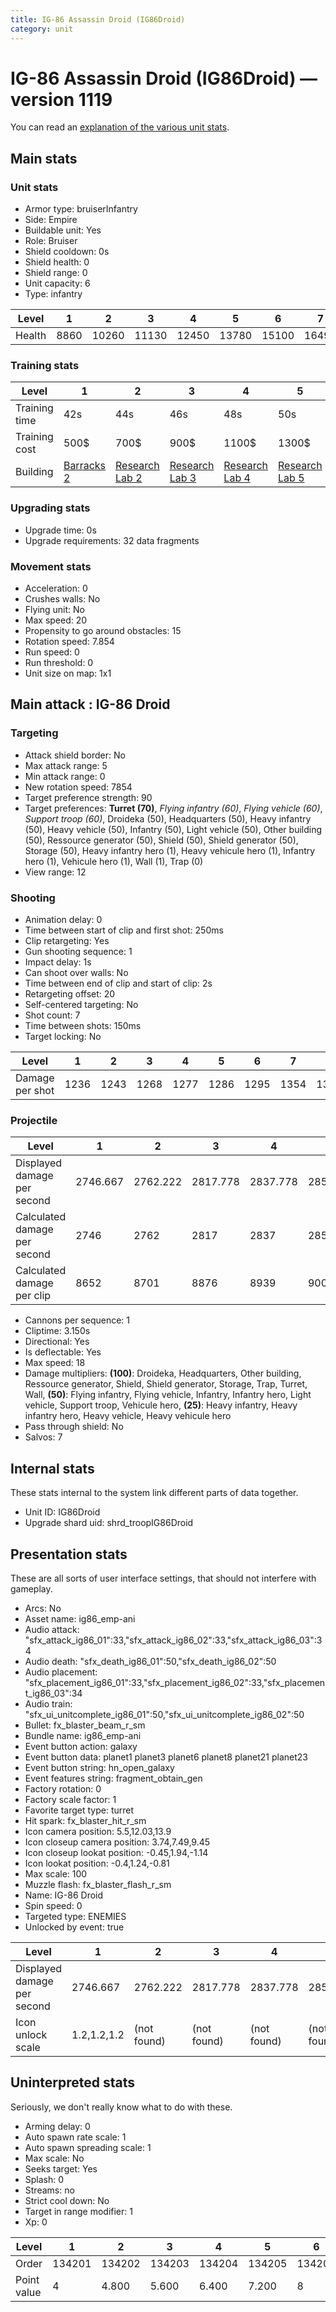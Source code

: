 ```yaml
---
title: IG-86 Assassin Droid (IG86Droid)
category: unit
---
```


# IG-86 Assassin Droid (IG86Droid) — version 1119

You can read an [explanation  of the various unit stats](unitexplained.md).

## Main stats

### Unit stats

  * Armor type: bruiserInfantry
  * Side: Empire
  * Buildable unit: Yes
  * Role: Bruiser
  * Shield cooldown: 0s
  * Shield health: 0
  * Shield range: 0
  * Unit capacity: 6
  * Type: infantry

|Level |1   |2    |3    |4    |5    |6    |7    |8    |9    |10   |
|------|----|-----|-----|-----|-----|-----|-----|-----|-----|-----|
|Health|8860|10260|11130|12450|13780|15100|16490|17840|19200|21880|


### Training stats

|Level        |1                                |2                                      |3                                      |4                                      |5                                      |6                                      |7                                      |8                                      |9                                      |10                                      |
|-------------|---------------------------------|---------------------------------------|---------------------------------------|---------------------------------------|---------------------------------------|---------------------------------------|---------------------------------------|---------------------------------------|---------------------------------------|----------------------------------------|
|Training time|42s                              |44s                                    |46s                                    |48s                                    |50s                                    |52s                                    |54s                                    |1m52s                                  |1m56s                                  |2m                                      |
|Training cost|500$                             |700$                                   |900$                                   |1100$                                  |1300$                                  |1500$                                  |1700$                                  |2000$                                  |2100$                                  |2300$                                   |
|Building     |[Barracks 2](empireBarracks.html)|[Research Lab 2](empireOffenseLab.html)|[Research Lab 3](empireOffenseLab.html)|[Research Lab 4](empireOffenseLab.html)|[Research Lab 5](empireOffenseLab.html)|[Research Lab 6](empireOffenseLab.html)|[Research Lab 7](empireOffenseLab.html)|[Research Lab 8](empireOffenseLab.html)|[Research Lab 9](empireOffenseLab.html)|[Research Lab 10](empireOffenseLab.html)|


### Upgrading stats

  * Upgrade time: 0s
  * Upgrade requirements: 32 data fragments

### Movement stats

  * Acceleration: 0
  * Crushes walls: No
  * Flying unit: No
  * Max speed: 20
  * Propensity to go around obstacles: 15
  * Rotation speed: 7.854
  * Run speed: 0
  * Run threshold: 0
  * Unit size on map: 1x1

## Main attack : IG-86 Droid

### Targeting

  * Attack shield border: No
  * Max attack range: 5
  * Min attack range: 0
  * New rotation speed: 7854
  * Target preference strength: 90
  * Target preferences: **Turret (70)**, _Flying infantry (60)_, _Flying vehicle (60)_, _Support troop (60)_, Droideka (50), Headquarters (50), Heavy infantry (50), Heavy vehicle (50), Infantry (50), Light vehicle (50), Other building (50), Ressource generator (50), Shield (50), Shield generator (50), Storage (50), Heavy infantry hero (1), Heavy vehicule hero (1), Infantry hero (1), Vehicule hero (1), Wall (1), Trap (0)
  * View range: 12

### Shooting

  * Animation delay: 0
  * Time between start of clip and first shot: 250ms
  * Clip retargeting: Yes
  * Gun shooting sequence: 1
  * Impact delay: 1s
  * Can shoot over walls: No
  * Time between end of clip and start of clip: 2s
  * Retargeting offset: 20
  * Self-centered targeting: No
  * Shot count: 7
  * Time between shots: 150ms
  * Target locking: No

|Level          |1   |2   |3   |4   |5   |6   |7   |8   |9   |10  |
|---------------|----|----|----|----|----|----|----|----|----|----|
|Damage per shot|1236|1243|1268|1277|1286|1295|1354|1387|1421|1464|


### Projectile

|Level                       |1       |2       |3       |4       |5       |6       |7       |8       |9       |10      |
|----------------------------|--------|--------|--------|--------|--------|--------|--------|--------|--------|--------|
|Displayed damage per second |2746.667|2762.222|2817.778|2837.778|2857.778|2877.778|3008.889|3082.222|3157.778|3253.333|
|Calculated damage per second|2746    |2762    |2817    |2837    |2857    |2877    |3008    |3082    |3157    |3253    |
|Calculated damage per clip  |8652    |8701    |8876    |8939    |9002    |9065    |9478    |9709    |9947    |10248   |


  * Cannons per sequence: 1
  * Cliptime: 3.150s
  * Directional: Yes
  * Is deflectable: Yes
  * Max speed: 18
  * Damage multipliers: **(100)**: Droideka, Headquarters, Other building, Ressource generator, Shield, Shield generator, Storage, Trap, Turret, Wall, **(50)**: Flying infantry, Flying vehicle, Infantry, Infantry hero, Light vehicle, Support troop, Vehicule hero, **(25)**: Heavy infantry, Heavy infantry hero, Heavy vehicle, Heavy vehicule hero
  * Pass through shield: No
  * Salvos: 7

## Internal stats

These stats internal to the system link different parts of data together.

  * Unit ID: IG86Droid
  * Upgrade shard uid: shrd_troopIG86Droid

## Presentation stats

These are all sorts of user interface settings, that should not interfere with gameplay.

  * Arcs: No
  * Asset name: ig86_emp-ani
  * Audio attack: "sfx_attack_ig86_01":33,"sfx_attack_ig86_02":33,"sfx_attack_ig86_03":34
  * Audio death: "sfx_death_ig86_01":50,"sfx_death_ig86_02":50
  * Audio placement: "sfx_placement_ig86_01":33,"sfx_placement_ig86_02":33,"sfx_placement_ig86_03":34
  * Audio train: "sfx_ui_unitcomplete_ig86_01":50,"sfx_ui_unitcomplete_ig86_02":50
  * Bullet: fx_blaster_beam_r_sm
  * Bundle name: ig86_emp-ani
  * Event button action: galaxy
  * Event button data: planet1 planet3 planet6 planet8 planet21 planet23
  * Event button string: hn_open_galaxy
  * Event features string: fragment_obtain_gen
  * Factory rotation: 0
  * Factory scale factor: 1
  * Favorite target type: turret
  * Hit spark: fx_blaster_hit_r_sm
  * Icon camera position: 5.5,12.03,13.9
  * Icon closeup camera position: 3.74,7.49,9.45
  * Icon closeup lookat position: -0.45,1.94,-1.14
  * Icon lookat position: -0.4,1.24,-0.81
  * Max scale: 100
  * Muzzle flash: fx_blaster_flash_r_sm
  * Name: IG-86 Droid
  * Spin speed: 0
  * Targeted type: ENEMIES
  * Unlocked by event: true

|Level                      |1          |2          |3          |4          |5          |6          |7          |8          |9          |10         |
|---------------------------|-----------|-----------|-----------|-----------|-----------|-----------|-----------|-----------|-----------|-----------|
|Displayed damage per second|2746.667   |2762.222   |2817.778   |2837.778   |2857.778   |2877.778   |3008.889   |3082.222   |3157.778   |3253.333   |
|Icon unlock scale          |1.2,1.2,1.2|(not found)|(not found)|(not found)|(not found)|(not found)|(not found)|(not found)|(not found)|(not found)|


## Uninterpreted stats

Seriously, we don't really know what to do with these.

  * Arming delay: 0
  * Auto spawn rate scale: 1
  * Auto spawn spreading scale: 1
  * Max scale: No
  * Seeks target: Yes
  * Splash: 0
  * Streams: no
  * Strict cool down: No
  * Target in range modifier: 1
  * Xp: 0

|Level      |1     |2     |3     |4     |5     |6     |7     |8     |9     |10    |
|-----------|------|------|------|------|------|------|------|------|------|------|
|Order      |134201|134202|134203|134204|134205|134206|134207|134208|134209|134210|
|Point value|4     |4.800 |5.600 |6.400 |7.200 |8     |8.800 |9.600 |10.400|12    |


